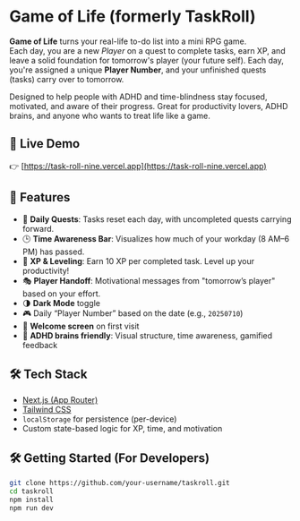 # Game of Life (formerly TaskRoll)

**Game of Life** turns your real-life to-do list into a mini RPG game.  
Each day, you are a new *Player* on a quest to complete tasks, earn XP, and leave a solid foundation for tomorrow's player (your future self). Each day, you're assigned a unique **Player Number**, and your unfinished quests (tasks) carry over to tomorrow.

Designed to help people with ADHD and time-blindness stay focused, motivated, and aware of their progress. Great for productivity lovers, ADHD brains, and anyone who wants to treat life like a game.

## 🔗 Live Demo

👉 [https://task-roll-nine.vercel.app](https://task-roll-nine.vercel.app)

## 🧠 Features

- 🎯 **Daily Quests**: Tasks reset each day, with uncompleted quests carrying forward.
- 🕒 **Time Awareness Bar**: Visualizes how much of your workday (8 AM–6 PM) has passed.
- 🧾 **XP & Leveling**: Earn 10 XP per completed task. Level up your productivity!
- 🎭 **Player Handoff**: Motivational messages from "tomorrow’s player" based on your effort.
- 🌗 **Dark Mode** toggle
- 🎮 Daily “Player Number” based on the date (e.g., `20250710`)
- 📝 **Welcome screen** on first visit
- 🧠 **ADHD brains friendly**: Visual structure, time awareness, gamified feedback

## 🛠 Tech Stack

- [Next.js (App Router)](https://nextjs.org/)
- [Tailwind CSS](https://tailwindcss.com/)
- `localStorage` for persistence (per-device)
- Custom state-based logic for XP, time, and motivation

## 🛠 Getting Started (For Developers)

```bash
git clone https://github.com/your-username/taskroll.git
cd taskroll
npm install
npm run dev
```
